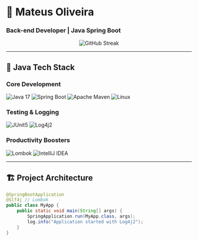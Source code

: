 # 🚀 Mateus Oliveira 
### **Back-end Developer | Java Spring Boot**

<div align="center">
  <img src="https://github-readme-streak-stats.herokuapp.com/?user=mateusdev26&theme=dark&hide_border=true" alt="GitHub Streak"/>
</div>

---

## 🧰 **Java Tech Stack**
### **Core Development**
![Java 17](https://img.shields.io/badge/Java-ED8B00?style=for-the-badge&logo=openjdk&logoColor=white)
![Spring Boot](https://img.shields.io/badge/Spring_Boot-6DB33F?style=for-the-badge&logo=spring-boot&logoColor=white)
![Apache Maven](https://img.shields.io/badge/Maven-C71A36?style=for-the-badge&logo=apache-maven&logoColor=white)
![Linux](https://img.shields.io/badge/Linux-FCC624?style=for-the-badge&logo=linux&logoColor=black)

### **Testing & Logging**
![JUnit5](https://img.shields.io/badge/JUnit5-25A162?style=for-the-badge&logo=junit5&logoColor=white)
![Log4j2](https://img.shields.io/badge/Log4j2-1F4F35?style=for-the-badge)

### **Productivity Boosters**
![Lombok](https://img.shields.io/badge/Lombok-5C0D12?style=for-the-badge)
![IntelliJ IDEA](https://img.shields.io/badge/IntelliJ_IDEA-000000?style=for-the-badge&logo=intellij-idea&logoColor=white)

---

## 🏗️ **Project Architecture**
```java
@SpringBootApplication
@Slf4j // Lombok
public class MyApp {
    public static void main(String[] args) {
        SpringApplication.run(MyApp.class, args);
        log.info("Application started with Log4j2");
    }
}